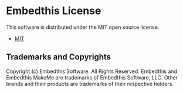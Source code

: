 Embedthis License
===

This software is distributed under the MIT open source license.

* [MIT](https://opensource.org/licenses/MIT)

Trademarks and Copyrights
---
Copyright (c) Embedthis Software. All Rights Reserved.
Embedthis and Embedthis MakeMe are trademarks of Embedthis Software, LLC.
Other brands and their products are trademarks of their respective holders.

